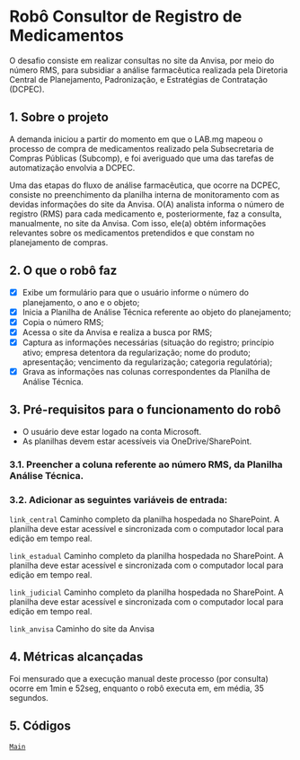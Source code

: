 # Robô Consultor de Registro de Medicamentos

O desafio consiste em realizar consultas no site da Anvisa, por meio do número RMS, para subsidiar a análise farmacêutica realizada pela Diretoria Central de Planejamento, Padronização, e Estratégias de Contratação (DCPEC).

<!-- more -->
## 1. Sobre o projeto
A demanda iniciou a partir do momento em que o LAB.mg mapeou o processo de compra de medicamentos realizado pela Subsecretaria de Compras Públicas (Subcomp), e foi averiguado que uma das tarefas de automatização envolvia a DCPEC.

Uma das etapas do fluxo de análise farmacêutica, que ocorre na DCPEC, consiste no preenchimento da planilha interna de monitoramento com as devidas informações do site da Anvisa.
O(A) analista informa o número de registro (RMS) para cada medicamento e, posteriormente, faz a consulta, manualmente, no site da Anvisa.
Com isso, ele(a) obtém informações relevantes sobre os medicamentos pretendidos e que constam no planejamento de compras.

## 2. O que o robô faz
* [x] Exibe um formulário para que o usuário informe o número do planejamento, o ano e o objeto;
* [x] Inicia a Planilha de Análise Técnica referente ao objeto do planejamento;
* [x] Copia o número RMS;
* [x] Acessa o site da Anvisa e realiza a busca por RMS;
* [x] Captura as informações necessárias (situação do registro; princípio ativo; empresa detentora da regularização; nome do produto; apresentação; vencimento da regularização; categoria regulatória);
* [x] Grava as informações nas colunas correspondentes da Planilha de Análise Técnica.

## 3. Pré-requisitos para o funcionamento do robô

* O usuário deve estar logado na conta Microsoft.
* As planilhas devem estar acessíveis via OneDrive/SharePoint.

### 3.1. Preencher a coluna referente ao número RMS, da Planilha Análise Técnica.

### 3.2. Adicionar as seguintes variáveis de entrada:

`link_central`
    Caminho completo da planilha hospedada no SharePoint. A planilha deve estar acessível e sincronizada com o computador local para edição em tempo real.

`link_estadual`
    Caminho completo da planilha hospedada no SharePoint. A planilha deve estar acessível e sincronizada com o computador local para edição em tempo real.

`link_judicial`
    Caminho completo da planilha hospedada no SharePoint. A planilha deve estar acessível e sincronizada com o computador local para edição em tempo real.

`link_anvisa`
    Caminho do site da Anvisa

## 4. Métricas alcançadas
Foi mensurado que a execução manual deste processo (por consulta) ocorre em 1min e 52seg, enquanto o robô executa em, em média, 35 segundos.

## 5. Códigos
[`Main`](https://raw.githubusercontent.com/automatiza-mg/biblioteca-de-robos/refs/heads/main/robos/site/subcomp/consulta_registro_medicamentos.txt)
